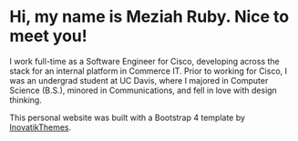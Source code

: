 # Hi, my name is Meziah Ruby. Nice to meet you!
I work full-time as a Software Engineer for Cisco, developing across the stack for an internal platform in Commerce IT. Prior to working for Cisco, I was an undergrad student at UC Davis, where I majored in Computer Science (B.S.), minored in Communications, and fell in love with design thinking.

This personal website was built with a Bootstrap 4 template by [InovatikThemes](https://inovatik.com/).
